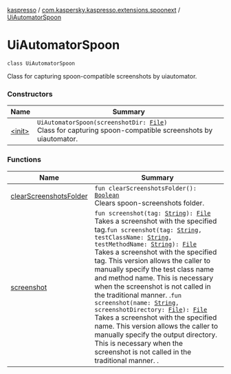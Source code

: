 [kaspresso](../../index.md) / [com.kaspersky.kaspresso.extensions.spoonext](../index.md) / [UiAutomatorSpoon](./index.md)

# UiAutomatorSpoon

`class UiAutomatorSpoon`

Class for capturing spoon-compatible screenshots by uiautomator.

### Constructors

| Name | Summary |
|---|---|
| [&lt;init&gt;](-init-.md) | `UiAutomatorSpoon(screenshotDir: `[`File`](https://developer.android.com/reference/java/io/File.html)`)`<br>Class for capturing spoon-compatible screenshots by uiautomator. |

### Functions

| Name | Summary |
|---|---|
| [clearScreenshotsFolder](clear-screenshots-folder.md) | `fun clearScreenshotsFolder(): `[`Boolean`](https://kotlinlang.org/api/latest/jvm/stdlib/kotlin/-boolean/index.html)<br>Clears spoon-screenshots folder. |
| [screenshot](screenshot.md) | `fun screenshot(tag: `[`String`](https://kotlinlang.org/api/latest/jvm/stdlib/kotlin/-string/index.html)`): `[`File`](https://developer.android.com/reference/java/io/File.html)<br>Takes a screenshot with the specified tag.`fun screenshot(tag: `[`String`](https://kotlinlang.org/api/latest/jvm/stdlib/kotlin/-string/index.html)`, testClassName: `[`String`](https://kotlinlang.org/api/latest/jvm/stdlib/kotlin/-string/index.html)`, testMethodName: `[`String`](https://kotlinlang.org/api/latest/jvm/stdlib/kotlin/-string/index.html)`): `[`File`](https://developer.android.com/reference/java/io/File.html)<br>Takes a screenshot with the specified tag.  This version allows the caller to manually specify the test class name and method name.  This is necessary when the screenshot is not called in the traditional manner. .`fun screenshot(name: `[`String`](https://kotlinlang.org/api/latest/jvm/stdlib/kotlin/-string/index.html)`, screenshotDirectory: `[`File`](https://developer.android.com/reference/java/io/File.html)`): `[`File`](https://developer.android.com/reference/java/io/File.html)<br>Takes a screenshot with the specified name. This version allows the caller to manually specify the output directory.  This is necessary when the screenshot is not called in the traditional manner. . |
